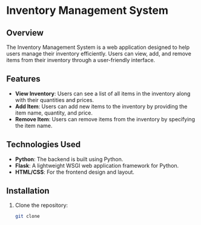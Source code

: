 # Inventory Management System

## Overview

The Inventory Management System is a web application designed to help users manage their inventory efficiently. Users can view, add, and remove items from their inventory through a user-friendly interface.

## Features

- **View Inventory**: Users can see a list of all items in the inventory along with their quantities and prices.
- **Add Item**: Users can add new items to the inventory by providing the item name, quantity, and price.
- **Remove Item**: Users can remove items from the inventory by specifying the item name.

## Technologies Used

- **Python**: The backend is built using Python.
- **Flask**: A lightweight WSGI web application framework for Python.
- **HTML/CSS**: For the frontend design and layout.
  
## Installation

1. Clone the repository:
   ```bash
   git clone
